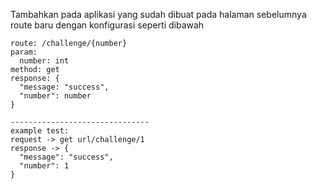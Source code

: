 Tambahkan pada aplikasi yang sudah dibuat pada halaman sebelumnya route baru dengan konfigurasi seperti dibawah

```{.text}
route: /challenge/{number}
param:
  number: int
method: get
response: {
  "message: "success",
  "number": number
}

-------------------------------
example test:
request -> get url/challenge/1
response -> {
  "message": "success",
  "number": 1
}
```
